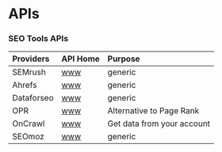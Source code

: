# APIs

### SEO Tools APIs

| Providers | API  Home | Purpose |
| :--- | :--- | :--- |
| SEMrush | [www](https://www.semrush.com/api-documentation/) | generic |
| Ahrefs | [www](https://ahrefs.com/api) | generic |
| Dataforseo | [www](https://dataforseo.com/) | generic |
| OPR | [www](https://www.domcop.com/openpagerank/documentation) | Alternative to Page Rank |
| OnCrawl | [www](http://developer.oncrawl.com/) | Get data from your account |
| SEOmoz | [www](https://moz.com/api) | generic |

### 

|  |  |
| :--- | :--- |


